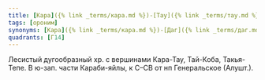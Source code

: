 ```yaml
---
title: [Кара]({% link _terms/кара.md %})-[Тау]({% link _terms/тау.md %}) II
tags: [ороним]
synonyms: [Кара]({% link _terms/кара.md %})-[Даг]({% link _terms/даг.md %})
quadrants: [Г14]
---
```


Лесистый дугообразный хр. с вершинами Кара-Тау, Тай-Коба, Такья-Тепе. В ю-зап.
части Караби-яйлы, к С–СВ от нп Генеральское (Алушт.).
